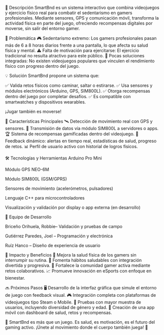 📖 Descripción
SmartBnd es un sistema interactivo que combina videojuegos y ejercicio físico real para combatir el sedentarismo en gamers profesionales. Mediante sensores, GPS y comunicación móvil, transforma la actividad física en parte del juego, ofreciendo recompensas digitales por moverse, sin salir del entorno gamer.

🧐 Problemática
🎮 Sedentarismo extremo: Los gamers profesionales pasan más de 6 a 8 horas diarios frente a una pantalla, lo que afecta su salud física y mental.
⚠️ Falta de motivación para ejercitarse: El ejercicio tradicional no resulta atractivo para este público.
🚫 Pocas soluciones integradas: No existen videojuegos populares que vinculen el rendimiento físico con progreso dentro del juego.

💡 Solución
SmartBnd propone un sistema que:

✅ Valida retos físicos como caminar, saltar o estirarse.
✅ Usa sensores y módulos electrónicos (Arduino, GPS, SIM800L).
✅ Otorga recompensas dentro del juego por completar desafíos.
✅ Es compatible con smartwatches y dispositivos wearables.

¡Jugar también es moverse!

🚀 Características Principales
🛰️ Detección de movimiento real con GPS y sensores.
📲 Transmisión de datos vía módulo SIM800L a servidores o apps.
🏆 Sistema de recompensas gamificadas dentro del videojuego.
👾 Feedback dinámico: alertas en tiempo real, estadísticas de salud, progreso de retos.
📊 Perfil de usuario activo con historial de logros físicos.

🛠️ Tecnologías y Herramientas
Arduino Pro Mini

Módulo GPS NEO-6M

Módulo SIM800L (GSM/GPRS)

Sensores de movimiento (acelerómetros, pulsadores)

Lenguaje C++ para microcontroladores

Visualización y validación por display o app externa (en desarrollo)

👥 Equipo de Desarrollo

Briceño Orihuela, Robbie– Validación y pruebas de campo

Gutiérrez Paredes, Joel – Programación y electrónica

Ruíz Hanco – Diseño de experiencia de usuario



🎯 Impacto y Beneficios
💪 Mejora la salud física de los gamers sin interrumpir su rutina.
🔄 Fomenta hábitos saludables con integración divertida y progresiva.
🤝 Fortalece la comunidad gamer activa mediante retos colaborativos.
📈 Promueve innovación en eSports con enfoque en bienestar.

🔜 Próximos Pasos
🖥️ Desarrollo de la interfaz gráfica que simule el entorno de juego con feedback visual.
🎮 Integración completa con plataformas de videojuegos tipo Steam o Mobile.
🧪 Pruebas con mayor muestra de usuarios, incluyendo diversidad de género y edad.
📱 Creación de una app móvil con dashboard de salud, retos y recompensas.

🌟 SmartBnd es más que un juego. Es salud, es motivación, es el futuro del gaming activo.
¡Únete al movimiento donde el cuerpo también juega! 🌟
